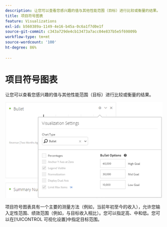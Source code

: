 ```yaml
---
description: 让您可以查看您感兴趣的值与其他性能范围（目标）进行比较或衡量的结果。
title: 项目符号图表
feature: Visualizations
exl-id: b560389a-1149-4e16-b45a-0c6a1f7d0e1f
source-git-commit: c343a729de4cb13473a7acc04e837b5e5f69809b
workflow-type: tm+mt
source-wordcount: '100'
ht-degree: 86%

---
```


# 项目符号图表

让您可以查看您感兴趣的值与其他性能范围（目标）进行比较或衡量的结果。

![显示“图表类型”选项、“项目符号选项”以及其他图表设置的“可视化设置”窗口。](assets/bullet-image.png)

项目符号图表具有一个主要的测量方法（例如，当前年初至今的收入），允许您输入定性范围、绩效范围（例如，与目标收入相比）。您可以指定高、中和低。您可以在[!UICONTROL 可视化设置]中指定目标范围。
